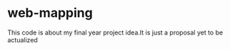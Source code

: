 # web-mapping
This code is about my final year project idea.It is just a proposal yet to be actualized
